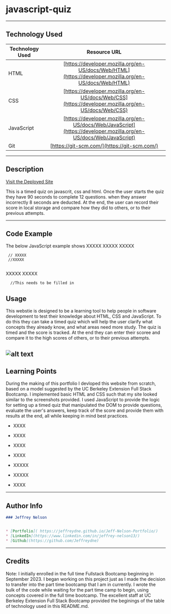 # javascript-quiz

---

## Technology Used 

| Technology Used         | Resource URL           | 
| ------------- |:-------------:| 
| HTML    | [https://developer.mozilla.org/en-US/docs/Web/HTML](https://developer.mozilla.org/en-US/docs/Web/HTML) | 
| CSS     | [https://developer.mozilla.org/en-US/docs/Web/CSS](https://developer.mozilla.org/en-US/docs/Web/CSS)      |
| JavaScript     | [https://developer.mozilla.org/en-US/docs/Web/JavaScript](https://developer.mozilla.org/en-US/docs/Web/JavaScript)      |   
| Git | [https://git-scm.com/](https://git-scm.com/)     |    

---

## Description

[Visit the Deployed Site](https://jeffreydne.github.io/Jeff-Nelson-javascript-quiz)

This is a timed quiz on javascrit, css and html. Once the user starts the quiz they have 90 seconds to complete 12 questions. when they answer incorrectly 8 seconds are deducted. At the end, the user can record their score in local storage and compare how they did to others, or to their previous attempts.


---

## Code Example

The below JavaScript example shows 
XXXXX
XXXXX
XXXXX

```JS
 // XXXXX
 //XXXXX
 
```
XXXXX
XXXXX

```JS
  //This needs to be filled in
```
## Usage

This webstie is designed to be a learning tool to help people in software development to test their knowledge about HTML, CSS and JavaScript. To do this they can take a timed quiz which will help the user clarify what concepts they already know, and what areas need more study. The quiz is timed and the score is tracked. At the end they can enter their scoree and compare it to the high scores of others, or to their previous attempts. 


![ alt text](XXXX.XXXX)
---

## Learning Points

During the making of this portfolio I devloped this website from scratch, based on a model suggested by the UC Berkeley Extension Full Stack Bootcamp. I implemented basic HTML and CSS such that my site looked similar to the screenshots provided. I used JavaScript to provide the logic for setting up a timed quiz that manipulated the DOM to provide questions, evaluate the user's answers, keep track of the score and provide them with results at the end, all while keeping in mind best practices. 

* XXXX

* XXXX

* XXXX

*  XXXX

* XXXXX

* XXXXX

* XXXX 
---

## Author Info

```md
### Jeffrey Nelson


* [Portfolio]( https://jeffreydne.github.io/Jeff-Nelson-Portfolio/)
* [LinkedIn](https://www.linkedin.com/in/jeffrey-nelson13/)
* [Github](https://github.com/Jeffreydne)
```

---
## Credits

Note: I initially enrolled in the full time Fullstack Bootcamp beginning in September 2023. I began working on this project just as I made the decision to transfer into the part time bootcamp that I am in currently. I wrote the bulk of the code while waiting for the part time camp to begin, using concepts covered in the full time bootcamp. The excellent staff at UC Berkeley Extension Full Stack Bootcamp provided the beginings of the table of technology used in this README.md. 
